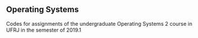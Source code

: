## Operating Systems 

Codes for assignments of the undergraduate Operating Systems 2 course in UFRJ in the semester of 2019.1
